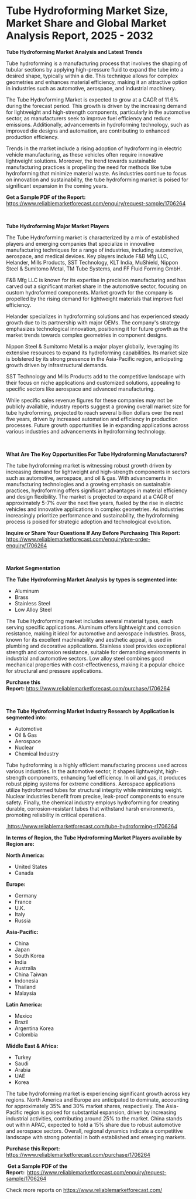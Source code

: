 <p><h1>Tube Hydroforming Market Size, Market Share and Global Market Analysis Report, 2025 - 2032</h1></p><p><strong>Tube Hydroforming Market Analysis and Latest Trends</strong></p>
<p><p>Tube hydroforming is a manufacturing process that involves the shaping of tubular sections by applying high-pressure fluid to expand the tube into a desired shape, typically within a die. This technique allows for complex geometries and enhances material efficiency, making it an attractive option in industries such as automotive, aerospace, and industrial machinery.</p><p>The Tube Hydroforming Market is expected to grow at a CAGR of 11.6% during the forecast period. This growth is driven by the increasing demand for lightweight and high-strength components, particularly in the automotive sector, as manufacturers seek to improve fuel efficiency and reduce emissions. Additionally, advancements in hydroforming technology, such as improved die designs and automation, are contributing to enhanced production efficiency.</p><p>Trends in the market include a rising adoption of hydroforming in electric vehicle manufacturing, as these vehicles often require innovative lightweight solutions. Moreover, the trend towards sustainable manufacturing practices is propelling the need for methods like tube hydroforming that minimize material waste. As industries continue to focus on innovation and sustainability, the tube hydroforming market is poised for significant expansion in the coming years.</p></p>
<p><strong>Get a Sample PDF of the Report:&nbsp;</strong> <a href="https://www.reliablemarketforecast.com/enquiry/request-sample/1706264?utm_campaign=1890&utm_medium=2&utm_source=Github&utm_content=ia&utm_term=10012025&utm_id=tube-hydroforming">https://www.reliablemarketforecast.com/enquiry/request-sample/1706264</a></p>
<p>&nbsp;</p>
<p><strong>Tube Hydroforming Major Market Players</strong></p>
<p><p>The Tube Hydroforming market is characterized by a mix of established players and emerging companies that specialize in innovative manufacturing techniques for a range of industries, including automotive, aerospace, and medical devices. Key players include F&B Mfg LLC, Helander, Mills Products, SST Technology, KLT India, MuShield, Nippon Steel & Sumitomo Metal, TM Tube Systems, and FF Fluid Forming GmbH. </p><p>F&B Mfg LLC is known for its expertise in precision manufacturing and has carved out a significant market share in the automotive sector, focusing on custom hydroformed components. Market growth for the company is propelled by the rising demand for lightweight materials that improve fuel efficiency.</p><p>Helander specializes in hydroforming solutions and has experienced steady growth due to its partnership with major OEMs. The company's strategy emphasizes technological innovation, positioning it for future growth as the market trends towards complex geometries in component designs.</p><p>Nippon Steel & Sumitomo Metal is a major player globally, leveraging its extensive resources to expand its hydroforming capabilities. Its market size is bolstered by its strong presence in the Asia-Pacific region, anticipating growth driven by infrastructural demands.</p><p>SST Technology and Mills Products add to the competitive landscape with their focus on niche applications and customized solutions, appealing to specific sectors like aerospace and advanced manufacturing.</p><p>While specific sales revenue figures for these companies may not be publicly available, industry reports suggest a growing overall market size for tube hydroforming, projected to reach several billion dollars over the next five years, driven by increased automation and efficiency in production processes. Future growth opportunities lie in expanding applications across various industries and advancements in hydroforming technology.</p></p>
<p>&nbsp;</p>
<p><strong>What Are The Key Opportunities For Tube Hydroforming Manufacturers?</strong></p>
<p><p>The tube hydroforming market is witnessing robust growth driven by increasing demand for lightweight and high-strength components in sectors such as automotive, aerospace, and oil & gas. With advancements in manufacturing technologies and a growing emphasis on sustainable practices, hydroforming offers significant advantages in material efficiency and design flexibility. The market is projected to expand at a CAGR of approximately 5-7% over the next five years, fueled by the rise in electric vehicles and innovative applications in complex geometries. As industries increasingly prioritize performance and sustainability, the hydroforming process is poised for strategic adoption and technological evolution.</p></p>
<p><strong>Inquire or Share Your Questions If Any Before Purchasing This Report:</strong> <a href="https://www.reliablemarketforecast.com/enquiry/pre-order-enquiry/1706264?utm_campaign=1890&utm_medium=2&utm_source=Github&utm_content=ia&utm_term=10012025&utm_id=tube-hydroforming">https://www.reliablemarketforecast.com/enquiry/pre-order-enquiry/1706264</a></p>
<p>&nbsp;</p>
<p><strong>Market Segmentation</strong></p>
<p><strong>The Tube Hydroforming Market Analysis by types is segmented into:</strong></p>
<p><ul><li>Aluminum</li><li>Brass</li><li>Stainless Steel</li><li>Low Alloy Steel</li></ul></p>
<p><p>The Tube Hydroforming market includes several material types, each serving specific applications. Aluminum offers lightweight and corrosion resistance, making it ideal for automotive and aerospace industries. Brass, known for its excellent machinability and aesthetic appeal, is used in plumbing and decorative applications. Stainless steel provides exceptional strength and corrosion resistance, suitable for demanding environments in industrial and automotive sectors. Low alloy steel combines good mechanical properties with cost-effectiveness, making it a popular choice for structural and pressure applications.</p></p>
<p><strong>Purchase this Report:&nbsp;</strong><a href="https://www.reliablemarketforecast.com/purchase/1706264?utm_campaign=1890&utm_medium=2&utm_source=Github&utm_content=ia&utm_term=10012025&utm_id=tube-hydroforming">https://www.reliablemarketforecast.com/purchase/1706264</a></p>
<p>&nbsp;</p>
<p><strong>The Tube Hydroforming Market Industry Research by Application is segmented into:</strong></p>
<p><ul><li>Automotive</li><li>Oil & Gas</li><li>Aerospace</li><li>Nuclear</li><li>Chemical Industry</li></ul></p>
<p><p>Tube hydroforming is a highly efficient manufacturing process used across various industries. In the automotive sector, it shapes lightweight, high-strength components, enhancing fuel efficiency. In oil and gas, it produces robust piping systems for extreme conditions. Aerospace applications utilize hydroformed tubes for structural integrity while minimizing weight. Nuclear industries benefit from precise, leak-proof components to ensure safety. Finally, the chemical industry employs hydroforming for creating durable, corrosion-resistant tubes that withstand harsh environments, promoting reliability in critical operations.</p></p>
<p><a href="https://www.reliablemarketforecast.com/tube-hydroforming-r1706264?utm_campaign=1890&utm_medium=2&utm_source=Github&utm_content=ia&utm_term=10012025&utm_id=tube-hydroforming">&nbsp;https://www.reliablemarketforecast.com/tube-hydroforming-r1706264</a></p>
<p><strong>In terms of Region, the Tube Hydroforming Market Players available by Region are:</strong></p>
<p>
    <p> <strong> North America: </strong>
        <ul>
            <li>United States</li>
            <li>Canada</li>
        </ul>
        </p> 
    <p> <strong> Europe: </strong>
        <ul>
            <li>Germany</li>
            <li>France</li>
            <li>U.K.</li>
            <li>Italy</li>
            <li>Russia</li>
        </ul>
        </p> 
    <p> <strong> Asia-Pacific: </strong>
        <ul>
            <li>China</li>
            <li>Japan</li>
            <li>South Korea</li>
            <li>India</li>
            <li>Australia</li>
            <li>China Taiwan</li>
            <li>Indonesia</li>
            <li>Thailand</li>
            <li>Malaysia</li>
        </ul>
        </p> 
    <p> <strong> Latin America: </strong>
        <ul>
            <li>Mexico</li>
            <li>Brazil</li>
            <li>Argentina Korea</li>
            <li>Colombia</li>
        </ul>
        </p> 
    <p> <strong> Middle East & Africa: </strong>
        <ul>
            <li>Turkey</li>
            <li>Saudi</li>
            <li>Arabia</li>
            <li>UAE</li>
            <li>Korea</li>
        </ul>
    </p>
    </p>
<p><p>The tube hydroforming market is experiencing significant growth across key regions. North America and Europe are anticipated to dominate, accounting for approximately 35% and 30% market shares, respectively. The Asia-Pacific region is poised for substantial expansion, driven by increasing industrial activities, contributing around 25% to the market. China stands out within APAC, expected to hold a 15% share due to robust automotive and aerospace sectors. Overall, regional dynamics indicate a competitive landscape with strong potential in both established and emerging markets.</p></p>
<p><strong>Purchase this Report: </strong><a href="https://www.reliablemarketforecast.com/purchase/1706264?utm_campaign=1890&utm_medium=2&utm_source=Github&utm_content=ia&utm_term=10012025&utm_id=tube-hydroforming">https://www.reliablemarketforecast.com/purchase/1706264</a></p>
<p>&nbsp;<strong>Get a Sample PDF of the Report:&nbsp;&nbsp;</strong><a href="https://www.reliablemarketforecast.com/enquiry/request-sample/1706264?utm_campaign=1890&utm_medium=2&utm_source=Github&utm_content=ia&utm_term=10012025&utm_id=tube-hydroforming">https://www.reliablemarketforecast.com/enquiry/request-sample/1706264</a></p>
<p><strong></strong></p>
<p>Check more reports on <a href="https://www.reliablemarketforecast.com/?utm_campaign=1890&utm_medium=2&utm_source=Github&utm_content=ia&utm_term=10012025&utm_id=tube-hydroforming">https://www.reliablemarketforecast.com/</a></p>
